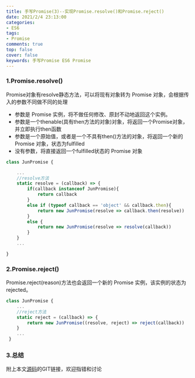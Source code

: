 ```yaml
---
title: 手写Promise(3)--实现Promise.resolve()和Promise.reject()
date: 2021/2/4 23:13:00
categories: 
- ES6
tags: 
- Promise
comments: true
top: false
cover: false
keywords: 手写Promise ES6 Promise
---
```


### 1.Promise.resolve()

Promise对象有resolve静态方法，可以将现有对象转为 Promise 对象，会根据传入的参数不同做不同的处理
- 参数是 Promise 实例，将不做任何修改、原封不动地返回这个实例。
- 参数是一个thenable(具有then方法的对象)对象，将返回一个Promise对象，并立即执行then函数
- 参数是一个原始值，或者是一个不具有then()方法的对象，将返回一个新的 Promise 对象，状态为fulfilled
- 没有参数，将直接返回一个fulfilled状态的 Promise 对象

``` javascript
class JunPromise {

	...
	//resolve方法
    static resolve = (callback) => {
        if(callback instanceof JunPromise){
            return callback
        } 
        else if (typeof callback == 'object' && callback.then){
            return new JunPromise(resolve => callback.then(resolve))
        } 
        else {
            return new JunPromise(resolve => resolve(callback))
        }
    }
	...

}
```

### 2.Promise.reject()

Promise.reject(reason)方法也会返回一个新的 Promise 实例，该实例的状态为rejected。

``` javascript
class JunPromise {
	...
	//reject方法
	static reject = (callback) => {
        return new JunPromise((resolve, reject) => reject(callback))
    }
	...
 }
```

### 3.总结
附上本文[源码](https://github.com/JuneBlueberry/blog-post-code/tree/master/%E6%89%8B%E5%86%99Promise)的GIT链接，欢迎指错和讨论